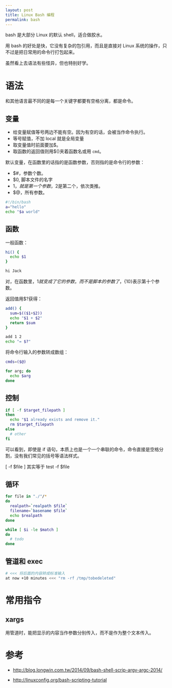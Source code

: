 ```yaml
---
layout: post
title: Linux Bash 编程
permalink: bash
---
```


bash 是大部分 Linux 的默认 shell，适合做胶水。

用 bash 的好处是快，它没有复杂的包引用，而且是直接对 Linux 系统的操作，只不过是把日常用的命令行打包起来。

虽然看上去语法有些怪异，但也特别好学。

# 语法
和其他语言最不同的是每一个关键字都要有空格分离，都是命令。

## 变量

* 给变量赋值等号两边不能有空。因为有空的话，会被当作命令执行。
* 等号赋值，不加 local 就是全局变量
* 取变量值时前面要加$。
* 取函数的返回值则用$()夹着函数名或用 `cmd`。

默认变量，在函数里的话指的是函数参数，否则指的是命令行的参数：

* $#，参数个数。
* $0, 脚本文件的名字
* $1，就是第一个参数，$2是第二个，依次类推。
* $@，所有参数。


```sh
#!/bin/bash
a="hello"
echo "$a world"
```

## 函数

一般函数：

```sh
hi() {
  echo $1
}

hi Jack
```

对，在函数里，$1就变成了它的参数，而不是脚本的参数了，${10}表示第十个参数。


返回值用$?获得：

```sh
add() {
  sum=$(($1+$2))
  echo "$1 + $2"
  return $sum
}

add 1 2
echo "= $?"
```


将命令行输入的参数转成数组：

```bash
cmds=($@)

for arg; do
  echo $arg
done
```

## 控制


```bash
if [ -f $target_filepath ]
then
  echo "$1 already exists and remove it."
  rm $target_filepath
else
  # other
fi
```

可以看到，即使是 if 语句，本质上也是一个一个串联的命令，命令直接是空格分割，没有我们常见的括号等语法样式。

[ -f $file ] 其实等于 test -f $file

## 循环

```bash
for file in "./"/*
do
  realpath=`realpath $file`
  filename=`basename $file`
  echo $realpath
done
```

```bash
while [ $i -le $match ]
do
  # todo
done
```


## 管道和 exec

```bash
# <<< 将后面的内容转成标准输入
at now +10 minutes <<< "rm -rf /tmp/tobedeleted"
```


# 常用指令

## xargs

用管道时，能把显示的内容当作参数分别传入，而不是作为整个文本传入。


# 参考

* http://blog.longwin.com.tw/2014/09/bash-shell-scrip-argv-argc-2014/


* http://linuxconfig.org/bash-scripting-tutorial
